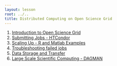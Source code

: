 ```yaml
---
layout: lesson
root: ../..
title: Distributed Computing on Open Science Grid
---
```

<div class="toc" markdown="1">

1.  [Introduction to Open Science Grid](01-IntroGrid.html)
2.  [Submitting Jobs  - HTCondor](04-HTCondor-Submitting.html)
3.  [Scaling Up - R and Matlab Examples](04a-ScalingUp.html)
4.  [Troubleshooting failed jobs](07-TroubleShooting.html)
5.  [Data Storage and Transfer](05-Stash.html)
6.  [Large Scale Scientific Computing - DAGMAN](04-dagman.html)
</div>
